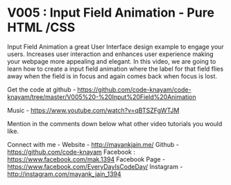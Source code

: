 # V005 : Input Field Animation - Pure HTML /CSS

Input Field Animation a great User Interface design example to engage your users. Increases user interaction and enhances user experience making your webpage more appealing and elegant.
In this video, we are going to learn how to create a input field animation where the label for that field flies away when the field is in focus and again comes back when focus is lost.

Get the code at github -
https://github.com/code-knayam/code-knayam/tree/master/V005%20-%20Input%20Field%20Animation

Music - 
https://www.youtube.com/watch?v=qBTSZFgWTJM

Mention in the comments down below what other video tutorials you would like.

Connect with me - 
Website - http://mayankjain.me/
Github - https://github.com/code-knayam
Facebook :  https://www.facebook.com/mak.1394
Facebook Page - https://www.facebook.com/EveryDayIsCodeDay/
Instagram - http://instagram.com/mayank_jain_1394
